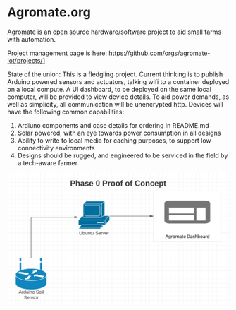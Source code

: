 # Agromate.org
Agromate is an open source hardware/software project to aid small farms with automation.

Project management page is here: https://github.com/orgs/agromate-iot/projects/1

State of the union:
This is a fledgling project.  Current thinking is to publish Arduino powered sensors and actuators, talking wifi to a container deployed on a local compute.  A UI dashboard, to be deployed on the same local computer, will be provided to view device details.  To aid power demands, as well as simplicity, all communication will be unencrypted http.  Devices will have the following common capabilities:
1. Ardiuno components and case details for ordering in README.md
1. Solar powered, with an eye towards power consumption in all designs
1. Ability to write to local media for caching purposes, to support low-connectivity environments
1. Designs should be rugged, and engineered to be serviced in the field by a tech-aware farmer

![High Level Design](https://github.com/agromate-iot/agromate-docs/blob/main/img/hldPhase0.png)
